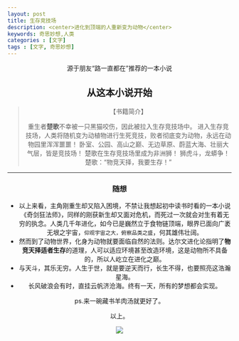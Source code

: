 ```yaml
---
layout: post
title: 生存竞技场
description: <center>进化到顶端的人重新变为动物</center>
keywords: 奇思妙想,人类
categories : [文字]
tags : [文字, 奇思妙想]
---
```


<center>源于朋友“路一直都在”推荐的一本小说

## 从这本小说开始

> 【书籍简介】
>
> 重生者**楚歌**不幸被一只黑猫咬伤，因此被拉入生存竞技场中。
> 进入生存竞技场，人类将随机变为动植物进行生死竞技，败者彻底变为动物，永远在动物园里浑浑噩噩！
> 卧室、公园、高山之巅、无边草原、蔚蓝大海、壮丽大气层，皆是竞技场！
> 楚歌在生存竞技场里成为非洲狮！
> 狮虎斗，龙蟒争！
> 楚歌：“物竞天择，我要生存！”

***

### 随想

- 以上来看，主角刚重生却又陷入困境，不禁让我想起初中读书时看的一本小说《奇剑狂法师》，同样的刚获新生却又面对危机，而死过一次就会对生有着无穷的执念。人类几千年进化，如今已是巍然立于食物链顶端，眼界已面向广袤无垠之宇宙，`仰观宇宙之大，俯察品类之盛`，何其雄伟壮阔。
- 然而到了动物世界，化身为动物就要面临自然的法则。达尔文进化论指明了**物竞天择适者生存**的道理，人可以适应环境甚至改造环境，这是动物所不具备的，所以人屹立在进化之巅。
- 与天斗，其乐无穷。人生于世，就是要逆天而行，长生不得，也要照亮这浩瀚星海。
-    长风破浪会有时，直挂云帆济沧海。终有一天，所有的梦想都会实现。

  

  ps.来一碗藏书羊肉汤就更好了。

以上。

![](https://ftp.bmp.ovh/imgs/2020/01/2fd716189dbc42f8.jpg)